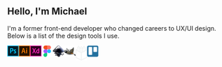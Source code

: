 ## Hello, I'm Michael
I'm a former front-end developer who changed careers to UX/UI design.
Below is a list of the design tools I use.

<img align="left" alt="Adobe Photoshop" width="26px" src="https://github.com/starcorelabs/starcorelabs/blob/master/photoshop.svg" />
<img align="left" alt="Adobe Illustrator" width="26px" src="https://github.com/starcorelabs/starcorelabs/blob/master/illustrator.svg" />
<img align="left" alt="Adobe XD" width="26px" src="https://github.com/starcorelabs/starcorelabs/blob/master/xd.svg" />
<img align="left" alt="Figma" width="26px" src="https://github.com/starcorelabs/starcorelabs/blob/master/figma.svg" />
<img align="left" alt="Inkscape" width="26px" src="https://github.com/starcorelabs/starcorelabs/blob/master/inkscape.svg" />
<img align="left" alt="Gimp" width="26px" src="https://github.com/starcorelabs/starcorelabs/blob/master/gimp.svg" />
<img align="left" alt="PenPot" width="26px" src="https://github.com/starcorelabs/starcorelabs/blob/master/penpot-light.png" />
<img align="left" alt="Trello" width="26px" src="https://github.com/starcorelabs/starcorelabs/blob/master/trello.svg" />

<br />

